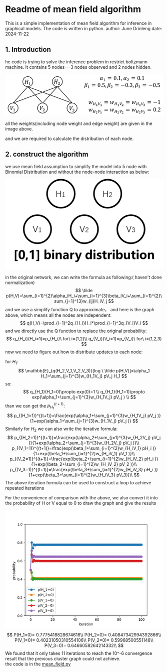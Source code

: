 # Readme of mean field algorithm
This is a simple implementation of mean field algorithm for inference in graphical models.
The code is written in python.
author: June Drinleng date: 2024-11-22

## 1. Introduction
he code is trying to solve the inference problem in restrict boltzmann machine. It contains 5 nodes---3 nodes observed and 2 nodes hidden.

![image-20241202182646214](./readme.assets/image-20241202182646214.png)

all the weights(including node weight and edge weight) are given in the image above.

and we are required to calculate the distribution of each node.

## 2. construct the algorithm

we use mean field assumption to simplify the model into 5 node with Binomial Distribution and without the node-node interaction as below:

![image-20241202185537542](./readme.assets/image-20241202185537542.png)

in the original network, we can write the formula as following:( haven't done normalization)
$$
\tilde p(H,V)=\sum_{i=1}^{2}\alpha_iH_i+\sum_{i=1}^{3}\beta_iV_i+\sum_{i=1}^{2}\sum_{j=1}^{3}w_{ij}H_iV_j
$$
and we use a simplify function Q to approximate， and here is the graph above, which means all the nodes are independent:
$$
q(H,V)=\prod_{i=1}^2q_{H_i}H_i*\prod_{i=1}^3q_{V_i}V_i
$$
and we directly use the Q function to replace the original probability:
$$
q_{H_i}(H_i=1)=p_{H_i}\ for\ i=(1,2)\\
q_{V_i}(V_i=1)=p_{V_i}\ for\ i=(1,2,3)
$$
now we need to figure out how to distribute updates to each node:

for $H_1$:
$$
\mathbb{E}_{q(H_2,V_1,V_2,V_3)}[log  \ \tilde p(H,V)]=\alpha_1 H_1+\sum_{j=1}^{3}w_{H_1V_j} pV_j H_1
$$
so:  
$$
q_{H_1}(H_1=0)\propto exp(0)=1 \\
q_{H_1}(H_1=1)\propto exp(\alpha_1+\sum_{j=1}^{3}w_{H_1V_j} pV_j ) \\
$$
than we can get the $p_{H_1}^{(t+1)}$:  
$$
p_{(H_1=1)}^{(t+1)}=\frac{exp(\alpha_1+\sum_{j=1}^{3}w_{H_1V_j} pV_j )}{1+exp(\alpha_1+\sum_{j=1}^{3}w_{H_1V_j} pV_j )}
$$
Similarly for $H_2$ we can also write the iterative formula:
$$
p_{(H_2=1)}^{(t+1)}=\frac{exp(\alpha_2+\sum_{j=1}^{3}w_{H_2V_j} pV_j )}{1+exp(\alpha_2+\sum_{j=1}^{3}w_{H_2V_j} pV_j )}\\
p_{(V_1=1)}^{(t+1)}=\frac{exp(\beta_1+\sum_{i=1}^{2}w_{H_iV_1} pH_i )}{1+exp(\beta_1+\sum_{i=1}^{2}w_{H_iV_1} pV_1 )}\\
p_{(V_2=1)}^{(t+1)}=\frac{exp(\beta_2+\sum_{i=1}^{2}w_{H_iV_2} pH_i )}{1+exp(\beta_2+\sum_{i=1}^{2}w_{H_iV_2} pV_2 )}\\
p_{(V_3=1)}^{(t+1)}=\frac{exp(\beta_3+\sum_{i=1}^{2}w_{H_iV_3} pH_i )}{1+exp(\beta_3+\sum_{i=1}^{2}w_{H_iV_3} pV_3)}\\
$$
The above iteration formula can be used to construct a loop to achieve repeated iterations  

For the convenience of comparison with the above, we also convert it into the probability of H or V equal to 0 to draw the graph and give the results    

![image-20241202190931189](./readme.assets/image-20241202190931189.png)
$$
P(H_1=0)= 0.7775418828674618\\
P(H_2=0)= 0.40847342994392866\\
P(V_1=0)= 0.40231050310554106\\
P(V_2=0)= 0.59968500551148\\
P(V_3=0)= 0.6466058264214332\\
$$
We found that it only takes 11 iterations to reach the 10^-6 convergence result that the previous cluster graph could not achieve.  
the code is in the [mean_field.py](./mean_field.py)